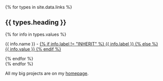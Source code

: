 {% for types in site.data.links %}
  <h2>{{ types.heading }}</h2>
  <section class="contact-info">
    {% for info in types.values %}
      <p><span>{{ info.name }}</span> -
      <a href="{{ info.value }}" class="mono">
        {% if info.label != "INHERIT" %}
          {{ info.label }}
        {% else %}
          {{ info.value }}
        {% endif %}
      </a></p>
    {% endfor %}
  </section>
{% endfor %}

All my big projects are on my [homepage](/).
